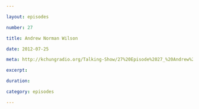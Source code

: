 ```yaml
---

layout: episodes

number: 27

title: Andrew Norman Wilson

date: 2012-07-25

meta: http://kchungradio.org/Talking-Show/27%20Episode%2027_%20Andrew%20Norman%20Wilson.mp3

excerpt: 

duration: 

category: episodes

---
```


